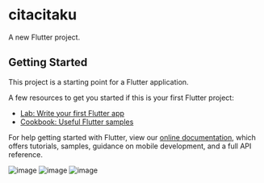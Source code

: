 # citacitaku

A new Flutter project.

## Getting Started

This project is a starting point for a Flutter application.

A few resources to get you started if this is your first Flutter project:

- [Lab: Write your first Flutter app](https://flutter.dev/docs/get-started/codelab)
- [Cookbook: Useful Flutter samples](https://flutter.dev/docs/cookbook)

For help getting started with Flutter, view our
[online documentation](https://flutter.dev/docs), which offers tutorials,
samples, guidance on mobile development, and a full API reference.

![image](https://user-images.githubusercontent.com/76540894/131614270-98af0550-8887-4664-a4d9-9431ba2285f6.png)
![image](https://user-images.githubusercontent.com/76540894/131614400-ff5a098a-725a-4668-aa7b-0fd72ea68064.png)
![image](https://user-images.githubusercontent.com/76540894/131614471-399d81cd-4b19-414d-9571-6be386ae862e.png)

